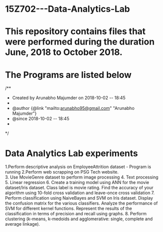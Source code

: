 # 15Z702---Data-Analytics-Lab
# This repository contains files that were performed during the duration June, 2018 to October 2018.
# The Programs are listed below

/**
 * Created by Arunabho Majumder on 2018-10-02 -- 18:45
 *
 * @author {@link "mailto:arunabho95@gmail.com" "Arunabho Majumder"}
 * @since 2018-10-02 -- 18:45
 *
 */
 
 # Data Analytics Lab experiments

1.Perform descriptive analysis on EmployeeAttrition dataset - Program is running
2.Perform web scrapping on PSG Tech website.  
3. Use MovieGenre dataset to perform image processing
4. Text processing
5. Linear regression
6. Create a training model using ANN for the movie dataset/Iris dataset. Class label is movie rating. Find the accuracy of your algorithm using 10-fold cross validation and leave-once cross validation
7. Perform classification using NaiveBayes and SVM on Iris dataset. Display the confusion matrix for the various classifiers. Analyze the performance of SVM for different kernel functions. Represent the results of the classification in terms of precision and recall using graphs.
8. Perform clustering (k-means, k-medoids and agglomerative: single, complete and average linkage).


